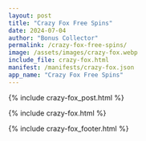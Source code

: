 ```yaml
---
layout: post
title: "Crazy Fox Free Spins"
date: 2024-07-04
author: "Bonus Collector"
permalink: /crazy-fox-free-spins/ 
image: /assets/images/crazy-fox.webp
include_file: crazy-fox.html
manifest: /manifests/crazy-fox.json
app_name: "Crazy Fox Free Spins"
---
```


{% include crazy-fox_post.html %}

{% include crazy-fox.html %}

{% include crazy-fox_footer.html %}
